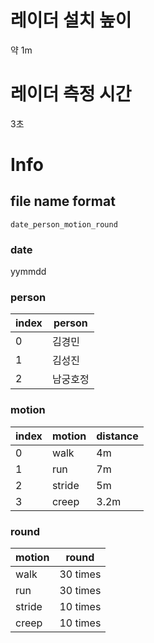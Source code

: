 # 레이더 설치 높이  
약 1m

# 레이더 측정 시간
3초 

# Info
## file name format
```
date_person_motion_round
```
### date
yymmdd  
### person
|index|person|
|---|---|
|0|김경민|
|1|김성진|
|2|남궁호정|  

### motion
|index|motion|distance|
|---|---|---|
|0|walk|4m|
|1|run|7m|
|2|stride|5m|
|3|creep|3.2m|  

### round
|motion|round|
|---|---|
|walk|30 times|
|run|30 times|
|stride|10 times|
|creep|10 times|  

